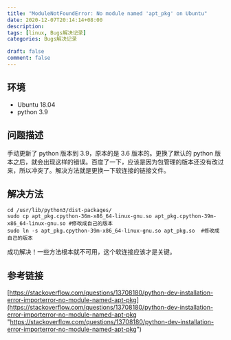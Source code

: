 ```yaml
---
title: "ModuleNotFoundError: No module named 'apt_pkg' on Ubuntu"
date: 2020-12-07T20:14:14+08:00
description:
tags: [linux, Bugs解决记录]
categories: Bugs解决记录

draft: false
comment: false
---
```


## 环境

- Ubuntu 18.04
- python 3.9

## 问题描述

手动更新了 python 版本到 3.9，原本的是 3.6 版本的。更换了默认的 python 版本之后，就会出现这样的错误。百度了一下，应该是因为包管理的版本还没有改过来，所以冲突了。解决方法就是更换一下软连接的链接文件。

## 解决方法

```
cd /usr/lib/python3/dist-packages/
sudo cp apt_pkg.cpython-36m-x86_64-linux-gnu.so apt_pkg.cpython-39m-x86_64-linux-gnu.so #修改成自己的版本
sudo ln -s apt_pkg.cpython-39m-x86_64-linux-gnu.so apt_pkg.so  #修改成自己的版本
```

成功解决！一些方法根本就不可用，这个软连接应该才是关键。

## 参考链接

[https://stackoverflow.com/questions/13708180/python-dev-installation-error-importerror-no-module-named-apt-pkg](https://stackoverflow.com/questions/13708180/python-dev-installation-error-importerror-no-module-named-apt-pkg "https://stackoverflow.com/questions/13708180/python-dev-installation-error-importerror-no-module-named-apt-pkg")

​
